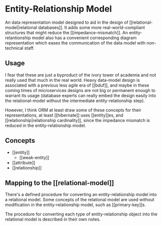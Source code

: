 # Entity-Relationship Model
An data representation model designed to aid in the design of [[relational-model|relational databases]]. It adds some more real-world-compliant structures that might reduce the [[impedance-mismatch]]. An entity-relantionship model also has a convenient corresponding diagram representation which eases the communication of the data model with non-technical staff.

## Usage
I fear that these are just a byproduct of the ivory tower of academia and not really used that much in the real world. Heavy data-model design is associated with a previous less agile era of [[bduf]], and maybe in these coming times of microservices designs are not big or permanent enough to warrant its usage (database experts can really embed the design easily into the relational-model without the intermediate entity-relationship step).

However, I think ORM at least draw some of these concepts for their representations, at least [[hibernate]] uses [[entity]]es, and [[relationship|relationship cardinality]], since the impedance mismatch is reduced in the entity-relationship model.

## Concepts
* [[entity]]
  * [[weak-entity]]
* [[attribute]]
* [[relationship]]

## Mapping to the [[relational-model]]
There's a defined procedure for converting an entity-relationship model into a relational model. Some concepts of the relational model are used without modification in the entity-relationship model, such as [[primary-key]]s.

The procedure for converting each type of entity-relationship object into the relational model is described in their own notes.

